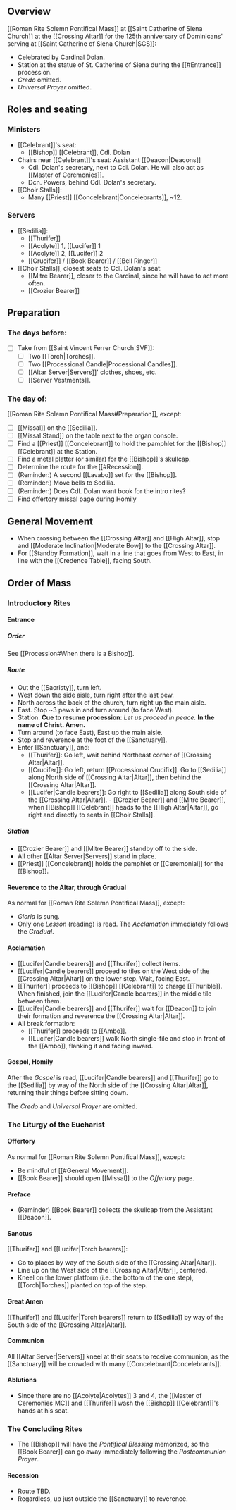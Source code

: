 ## Overview
[[Roman Rite Solemn Pontifical Mass]] at [[Saint Catherine of Siena Church]] at the [[Crossing Altar]] for the 125th anniversary of Dominicans' serving at [[Saint Catherine of Siena Church|SCS]]:
- Celebrated by Cardinal Dolan. 
- Station at the statue of St. Catherine of Siena during the [[#Entrance]] procession.
- _Credo_ omitted.
- _Universal Prayer_ omitted.

## Roles and seating
### Ministers
- [[Celebrant]]'s seat:
	- [[Bishop]] [[Celebrant]], Cdl. Dolan
- Chairs near [[Celebrant]]'s seat: Assistant [[Deacon|Deacons]]
	- Cdl. Dolan's secretary, next to Cdl. Dolan. He will also act as [[Master of Ceremonies]].
	- Dcn. Powers, behind Cdl. Dolan's secretary.
- [[Choir Stalls]]:
	- Many [[Priest]] [[Concelebrant|Concelebrants]], ~12.

### Servers
- [[Sedilia]]:
	- [[Thurifer]]
	- [[Acolyte]] 1, [[Lucifer]] 1
	- [[Acolyte]] 2, [[Lucifer]] 2
	- [[Crucifer]] / [[Book Bearer]] / [[Bell Ringer]]
- [[Choir Stalls]], closest seats to Cdl. Dolan's seat:
	- [[Mitre Bearer]], closer to the Cardinal, since he will have to act more often.
	- [[Crozier Bearer]]

## Preparation

### The days before:
- [ ] Take from [[Saint Vincent Ferrer Church|SVF]]:
	- [ ] Two [[Torch|Torches]].
	- [ ] Two [[Processional Candle|Processional Candles]].
	- [ ] [[Altar Server|Servers]]' clothes, shoes, etc.
	- [ ] [[Server Vestments]].
 
### The day of:
[[Roman Rite Solemn Pontifical Mass#Preparation]], except:
- [ ] [[Missal]] on the [[Sedilia]].
- [ ] [[Missal Stand]] on the table next to the organ console.
- [ ] Find a [[Priest]] [[Concelebrant]] to hold the pamphlet for the [[Bishop]] [[Celebrant]] at the Station.
- [ ] Find a metal platter (or similar) for the [[Bishop]]'s skullcap.
- [ ] Determine the route for the [[#Recession]].
- [ ] (Reminder:) A second [[Lavabo]] set for the [[Bishop]].
- [ ] (Reminder:) Move bells to Sedilia.
- [ ] (Reminder:) Does Cdl. Dolan want book for the intro rites?
- [ ] Find offertory missal page during Homily

## General Movement
- When crossing between the [[Crossing Altar]] and [[High Altar]], stop and [[Moderate Inclination|Moderate Bow]] to the [[Crossing Altar]].
- For [[Standby Formation]], wait in a line that goes from West to East, in line with the [[Credence Table]], facing South.
## Order of Mass
### Introductory Rites
#### Entrance
##### Order
See [[Procession#When there is a Bishop]].
##### Route
- Out the [[Sacristy]], turn left.
- West down the side aisle, turn right after the last pew.
- North across the back of the church, turn right up the main aisle.
- East. Stop ~3 pews in and turn around (to face West).
- Station. **Cue to resume procession**: _Let us proceed in peace._ **In the name of Christ. Amen.**
- Turn around (to face East), East up the main aisle.
- Stop and reverence at the foot of the [[Sanctuary]].
- Enter [[Sanctuary]], and:
	- [[Thurifer]]: Go left, wait behind Northeast corner of [[Crossing Altar|Altar]].
	- [[Crucifer]]: Go left, return [[Processional Crucifix]]. Go to [[Sedilia]] along North side of [[Crossing Altar|Altar]], then behind the [[Crossing Altar|Altar]].
	- [[Lucifer|Candle bearers]]: Go right to [[Sedilia]] along South side of the [[Crossing Altar|Altar]].
			- [[Crozier Bearer]] and [[Mitre Bearer]], when [[Bishop]] [[Celebrant]] heads to the [[High Altar|Altar]], go right and directly to seats in [[Choir Stalls]].

##### Station
- [[Crozier Bearer]] and [[Mitre Bearer]] standby off to the side.
- All other [[Altar Server|Servers]] stand in place.
- [[Priest]] [[Concelebrant]] holds the pamphlet or [[Ceremonial]] for the [[Bishop]].
#### Reverence to the Altar, through Gradual
As normal for [[Roman Rite Solemn Pontifical Mass]], except:
- _Gloria_ is sung.
- Only one _Lesson_ (reading) is read. The _Acclamation_ immediately follows the _Gradual_.

#### Acclamation
- [[Lucifer|Candle bearers]] and [[Thurifer]] collect items.
- [[Lucifer|Candle bearers]] proceed to tiles on the West side of the [[Crossing Altar|Altar]] on the lower step. Wait, facing East.
- [[Thurifer]] proceeds to [[Bishop]] [[Celebrant]] to charge [[Thurible]]. When finished, join the [[Lucifer|Candle bearers]] in the middle tile between them.
- [[Lucifer|Candle bearers]] and [[Thurifer]] wait for [[Deacon]] to join their formation and reverence the [[Crossing Altar|Altar]].
- All break formation:
	- [[Thurifer]] proceeds to [[Ambo]].
	- [[Lucifer|Candle bearers]] walk North single-file and stop in front of the [[Ambo]], flanking it and facing inward.
#### Gospel, Homily
After the _Gospel_ is read, [[Lucifer|Candle bearers]] and [[Thurifer]] go to the [[Sedilia]] by way of the North side of the [[Crossing Altar|Altar]], returning their things before sitting down.

The _Credo_ and _Universal Prayer_ are omitted.

### The Liturgy of the Eucharist

#### Offertory
As normal for [[Roman Rite Solemn Pontifical Mass]], except:
- Be mindful of [[#General Movement]].
- [[Book Bearer]] should open [[Missal]] to the _Offertory_ page.
#### Preface
- (Reminder) [[Book Bearer]] collects the skullcap from the Assistant [[Deacon]].
#### Sanctus
[[Thurifer]] and [[Lucifer|Torch bearers]]:
- Go to places by way of the South side of the [[Crossing Altar|Altar]].
- Line up on the West side of the [[Crossing Altar|Altar]], centered.
- Kneel on the lower platform (i.e. the bottom of the one step), [[Torch|Torches]] planted on top of the step.
#### Great Amen
[[Thurifer]] and [[Lucifer|Torch bearers]] return to [[Sedilia]] by way of the South side of the [[Crossing Altar|Altar]].
#### Communion
All [[Altar Server|Servers]] kneel at their seats to receive communion, as the [[Sanctuary]] will be crowded with many [[Concelebrant|Concelebrants]].
#### Ablutions
- Since there are no [[Acolyte|Acolytes]] 3 and 4, the [[Master of Ceremonies|MC]] and [[Thurifer]] wash the [[Bishop]] [[Celebrant]]'s hands at his seat.
### The Concluding Rites
- The [[Bishop]] will have the _Pontifical Blessing_ memorized, so the [[Book Bearer]] can go away immediately following the _Postcommunion Prayer_.
#### Recession
- Route TBD.
- Regardless, up just outside the [[Sanctuary]] to reverence. 